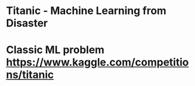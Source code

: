 # Titanic - Machine Learning from Disaster
# Classic ML problem https://www.kaggle.com/competitions/titanic
